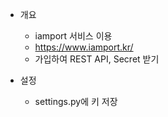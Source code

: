 - 개요
    - iamport 서비스 이용
    - https://www.iamport.kr/
    - 가입하여 REST API, Secret 받기

- 설정
    - settings.py에 키 저장
    